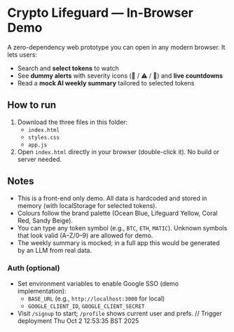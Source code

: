 # Crypto Lifeguard — In-Browser Demo

A zero-dependency web prototype you can open in any modern browser. It lets users:

- Search and **select tokens** to watch
- See **dummy alerts** with severity icons (🚨 / ⚠️ / 🛟) and **live countdowns**
- Read a **mock AI weekly summary** tailored to selected tokens

## How to run

1. Download the three files in this folder:
   - `index.html`
   - `styles.css`
   - `app.js`
2. Open `index.html` directly in your browser (double-click it). No build or server needed.

## Notes

- This is a front-end only demo. All data is hardcoded and stored in memory (with localStorage for selected tokens).
- Colours follow the brand palette (Ocean Blue, Lifeguard Yellow, Coral Red, Sandy Beige).
- You can type any token symbol (e.g., `BTC`, `ETH`, `MATIC`). Unknown symbols that look valid (A–Z/0–9) are allowed for demo.
- The weekly summary is mocked; in a full app this would be generated by an LLM from real data.

### Auth (optional)
- Set environment variables to enable Google SSO (demo implementation):
   - `BASE_URL` (e.g., `http://localhost:3000` for local)
   - `GOOGLE_CLIENT_ID`, `GOOGLE_CLIENT_SECRET`
- Visit `/signup` to start; `/profile` shows current user and prefs.
// Trigger deployment Thu Oct  2 12:53:35 BST 2025


